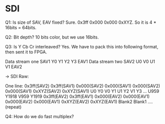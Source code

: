 # SDI

Q1: Is size of SAV, EAV fixed?
  Sure. 0x3ff 0x000 0x000 0xXYZ. So it is 4 * 16bits = 64bits.

Q2: Bit depth?
  10 bits color, but we use 16bits.

Q3: Is Y Cb Cr interleaved?
  Yes. We have to pack this into following format, then sent it to FPGA.

Data stream one
SAV1 Y0 Y1 Y2 Y3 EAV1
Data stream two
SAV2 U0 V0 U1 V1 EAV2

-> SDI Raw:

One line:
0x3ff(SAV2) 0x3ff(SAV1) 0x000(SAV2) 0x000(SAV1) 0x000(SAV2) 0x000(SAV1) 0xXYZ(SAV2) 0xXYZ(SAV1) U0 Y0 V0 Y1 U1 Y2 V1 Y3 ... U959 Y1918 V959 Y1919 0x3ff(EAV2) 0x3ff(EAV1) 0x000(EAV2) 0x000(EAV1) 0x000(EAV2) 0x000(EAV1) 0xXYZ(EAV2) 0xXYZ(EAV1) Blank2 Blank1 ....(repeat)

Q4: How do we do fast multiplex?
